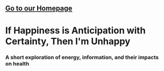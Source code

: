 ## [Go to our Homepage](https://charlie-gulian.github.io/silver-garbanzo/)

# If Happiness is Anticipation with Certainty, Then I'm Unhappy

### A short exploration of energy, information, and their impacts on health
